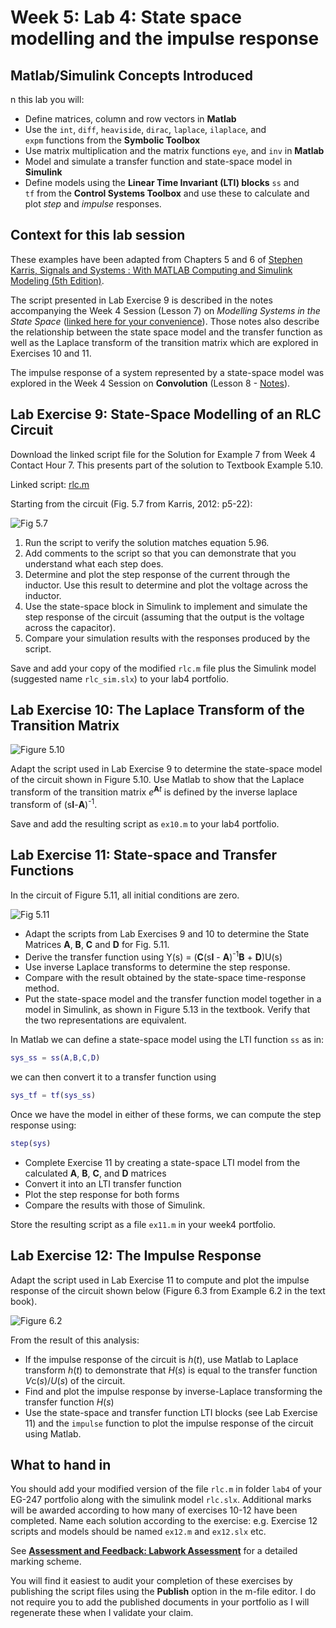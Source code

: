 # Week 5: Lab 4: State space modelling and the impulse response

## Matlab/Simulink Concepts Introduced

n this lab you will:

* Define matrices, column and row vectors in **Matlab**
* Use the `int`, `diff`, `heaviside`, `dirac`, `laplace`, `ilaplace`, and `expm` functions from the **Symbolic Toolbox**
* Use matrix multiplication and the matrix functions `eye`, and `inv` in **Matlab**
* Model and simulate a transfer function and state-space model in **Simulink**
* Define models using the **Linear Time Invariant (LTI) blocks** `ss` and `tf` from the **Control Systems Toolbox** and use these to calculate and plot *step* and *impulse* responses.

## Context for this lab session

These examples have been adapted from Chapters 5 and 6 of <a href="http://site.ebrary.com/lib/swansea/docDetail.action?docID=10547416" target="_blank">Stephen Karris, Signals and Systems : With MATLAB Computing and Simulink Modeling (5th Edition)</a>.

The script presented in Lab Exercise 9 is described in the notes accompanying the Week 4 Session (Lesson 7) on *Modelling Systems in the State Space* (<a href="http://cpjobling.github.io/EG-247-Resources/week4/state_space.html" title="Modelling Systems in State Space (Notes)" target="_blank">linked here for your convenience</a>). Those notes also describe the relationship between the state space model and the transfer function as well as the Laplace transform of the transition matrix which are explored in Exercises 10 and 11.

The impulse response of a system represented by a state-space model was explored in the Week 4 Session on <strong>Convolution</strong> (Lesson 8 - <a href="http://cpjobling.github.io/EG-247-Resources/week4/convolution.html" title="Convolution - Part 1 (Notes)" target="_blank">Notes</a>).</p>

## Lab Exercise 9: State-Space Modelling of an RLC Circuit

Download the linked script file for the Solution for Example 7 from Week 4 Contact Hour 7. This presents part of the solution to Textbook Example 5.10.

Linked script: [rlc.m](https://github.com/cpjobling/EG-247-Resources/blob/master/portfolio/lab4/rlc.m)

Starting from the circuit (Fig. 5.7 from Karris, 2012: p5-22):

![Fig 5.7](https://raw.githubusercontent.com/cpjobling/EG-247-Resources/master/portfolio/lab4/fig5_7.png)

1. Run the script to verify the solution matches equation 5.96.
2. Add comments to the script so that you can demonstrate that you understand what each step does.
3. Determine and plot the step response of the current through the inductor. Use this result to determine and plot the voltage across the inductor.
4. Use the state-space block in Simulink to implement and simulate the step response of the circuit (assuming that the output is the voltage across the capacitor).
5. Compare your simulation results with the responses produced by the script.

Save and add your copy of the modified `rlc.m` file plus the Simulink model (suggested name `rlc_sim.slx`) to your lab4 portfolio.

## Lab Exercise 10: The Laplace Transform of the Transition Matrix

![Figure 5.10](https://raw.githubusercontent.com/cpjobling/EG-247-Resources/master/portfolio/lab4/fig5_10.png)

Adapt the script used in Lab Exercise 9 to determine the state-space model of the circuit shown in Figure 5.10. Use Matlab to show that the Laplace transform of the transition matrix <em>e</em><strong><sup>A</sup></strong><sup><strong></strong><em>t</em></sup> is defined by the inverse laplace transform of (s<strong>I</strong>-<strong>A</strong>)<sup>-1</sup>.</p>

Save and add the resulting script as `ex10.m` to your lab4 portfolio.

## Lab Exercise 11: State-space and Transfer Functions

In the circuit of Figure 5.11, all initial conditions are zero.

![Fig 5.11](https://raw.githubusercontent.com/cpjobling/EG-247-Resources/master/portfolio/lab4/fig5_11.png)

* Adapt the scripts from Lab Exercises 9 and 10 to determine the State Matrices <strong>A</strong>, <strong>B</strong>, <strong>C</strong> and <strong>D</strong> for Fig. 5.11.
* Derive the transfer function using Y(s) = (<strong>C</strong>(s<strong>I</strong> - <strong>A</strong>)<sup>-1</sup><strong>B</strong> + <strong>D</strong>)U(s)
* Use inverse Laplace transforms to determine the step response.
* Compare with the result obtained by the state-space time-response method.
* Put the state-space model and the transfer function model together in a model in Simulink, as shown in Figure 5.13 in the textbook. Verify that the two representations are equivalent.

In Matlab we can define a state-space model using the LTI function `ss` as in:
````matlab
sys_ss = ss(A,B,C,D)
````
we can then convert it to a transfer function using

````matlab
sys_tf = tf(sys_ss)
````
Once we have the model in either of these forms, we can compute the step response using:

````matlab
step(sys)
````

* Complete Exercise 11 by creating a state-space LTI model from the calculated <strong>A</strong>, <strong>B</strong>, <strong>C</strong>, and <strong>D</strong> matrices
* Convert it into an LTI transfer function
* Plot the step response for both forms
* Compare the results with those of Simulink.

Store the resulting script as a file `ex11.m` in your week4 portfolio.

## Lab Exercise 12: The Impulse Response

Adapt the script used in Lab Exercise 11 to compute and plot the impulse response of the circuit shown below (Figure 6.3 from Example 6.2 in the text book).

![Figure 6.2](https://raw.githubusercontent.com/cpjobling/EG-247-Resources/master/portfolio/lab4/fig6_2.png)

From the result of this analysis:

* If the impulse response of the circuit is <em>h</em>(<em>t</em>), use Matlab to Laplace transform <em>h</em>(<em>t</em>) to demonstrate that <em>H</em>(<em>s</em>) is equal to the transfer function <em>V</em>c(<em>s</em>)/<em>U</em>(<em>s</em>) of the circuit.
* Find and plot the impulse response by inverse-Laplace transforming the transfer function <em>H</em>(<em>s</em>)
* Use the state-space and transfer function LTI blocks (see Lab Exercise 11) and the `impulse` function to plot the impulse response of the circuit using Matlab.

## What to hand in

You should add your modified version of the file `rlc.m` in folder `lab4` of your EG-247 portfolio along with the simulink model `rlc.slx`. Additional marks will be awarded according to how many of exercises 10-12 have been completed. Name each solution according to the exercise: e.g. Exercise 12 scripts and models should be named `ex12.m` and `ex12.slx` etc.

See <a href="https://docs.google.com/spreadsheet/ccc?key=0AljOJ7w63DbTdERaUkhYako2V3VEemdabnd6angxSEE&amp;usp=sharing#gid=0" target="_blank"><strong>Assessment and Feedback: Labwork Assessment</strong></a> for a detailed marking scheme.

You will find it easiest to audit your completion of these exercises by publishing the script files using the <strong>Publish</strong> option in the m-file editor. I do not require you to add the published documents in your portfolio as I will regenerate these when I validate your claim.
